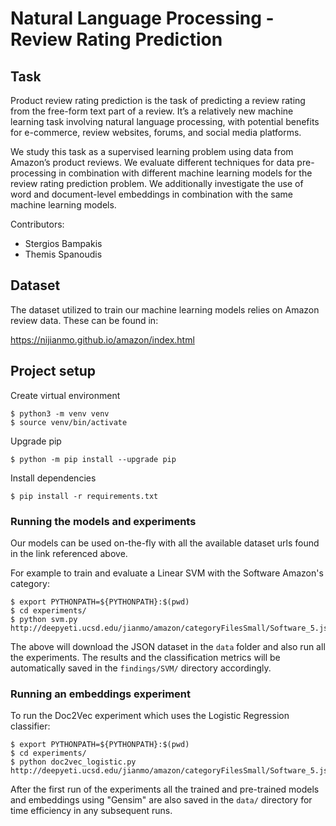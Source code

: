 # Natural Language Processing - Review Rating Prediction

## Task
Product review rating prediction is the task of predicting a review rating from 
the free-form text part of a review. It’s a relatively new machine 
learning task involving natural language processing, with potential
benefits for e-commerce, review  websites, forums, and social  media  platforms.  

We study this task as a supervised learning problem using data from Amazon’s product reviews. 
We evaluate different techniques for data pre-processing in combination with different machine learning 
models for  the  review  rating  prediction problem. We additionally investigate the use of word and 
document-level embeddings in combination with the same machine learning models.

Contributors:

* Stergios Bampakis
* Themis Spanoudis


## Dataset
The dataset utilized to train our machine learning models relies on Amazon review data. 
These can be found in:

https://nijianmo.github.io/amazon/index.html

## Project setup

Create virtual environment

```
$ python3 -m venv venv
$ source venv/bin/activate
```

Upgrade pip

```
$ python -m pip install --upgrade pip
```

Install dependencies

```
$ pip install -r requirements.txt
```

### Running the models and experiments

Our models can be used on-the-fly with all the available dataset urls found in the link referenced above.

For example to train and evaluate a Linear SVM with the Software Amazon's category:

```
$ export PYTHONPATH=${PYTHONPATH}:$(pwd)
$ cd experiments/
$ python svm.py http://deepyeti.ucsd.edu/jianmo/amazon/categoryFilesSmall/Software_5.json.gz
```

The above will download the JSON dataset in the `data` folder and also run all the experiments.
The results and the classification metrics will be automatically saved in the `findings/SVM/` directory accordingly.

### Running an embeddings experiment

To run the Doc2Vec experiment which uses the Logistic Regression classifier:

```
$ export PYTHONPATH=${PYTHONPATH}:$(pwd)
$ cd experiments/
$ python doc2vec_logistic.py http://deepyeti.ucsd.edu/jianmo/amazon/categoryFilesSmall/Software_5.json.gz
```

After the first run of the experiments all the trained and pre-trained models and embeddings 
using "Gensim" are also saved in the `data/` directory for time efficiency in any subsequent runs.
